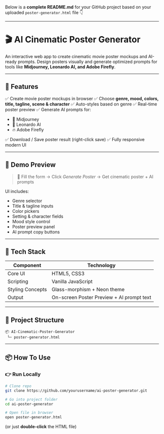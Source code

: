 Below is a **complete README.md** for your GitHub project based on your uploaded `poster-generator.html` file 👇

---

# 🎬 AI Cinematic Poster Generator

An interactive web app to create cinematic movie poster mockups and AI-ready prompts.
Design posters visually and generate optimized prompts for tools like **Midjourney, Leonardo AI, and Adobe Firefly**.

---

## 🚀 Features

✅ Create movie poster mockups in browser
✅ Choose **genre, mood, colors, title, tagline, scene & character**
✅ Auto-styles based on genre
✅ Real-time poster preview
✅ Generate AI prompts for:

* 🎨 Midjourney
* 🚀 Leonardo AI
* 🔥 Adobe Firefly

✅ Download / Save poster result (right-click save)
✅ Fully responsive modern UI

---

## 🎯 Demo Preview

> 🎥 Fill the form → Click *Generate Poster* → Get cinematic poster + AI prompts

UI includes:

* Genre selector
* Title & tagline inputs
* Color pickers
* Setting & character fields
* Mood style control
* Poster preview panel
* AI prompt copy buttons

---

## 🧠 Tech Stack

| Component        | Technology                                |
| ---------------- | ----------------------------------------- |
| Core UI          | HTML5, CSS3                               |
| Scripting        | Vanilla JavaScript                        |
| Styling Concepts | Glass-morphism + Neon theme               |
| Output           | On-screen Poster Preview + AI prompt text |

---

## 📂 Project Structure

```
📦 AI-Cinematic-Poster-Generator  
 └─ poster-generator.html
```

---

## 📦 How To Use

### 👉 Run Locally

```bash
# Clone repo
git clone https://github.com/yourusername/ai-poster-generator.git

# Go into project folder
cd ai-poster-generator

# Open file in browser
open poster-generator.html
```

(or just **double-click** the HTML file)
